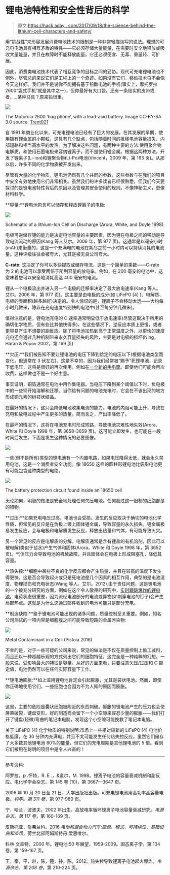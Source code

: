 # 锂电池特性和安全性背后的科学

> 原文:[https://hack aday . com/2017/09/18/the-science-behind-the-lithium-cell-characters-and-safety/](https://hackaday.com/2017/09/18/the-science-behind-lithium-cell-characteristics-and-safety/)

用“挑战性”来形容发展消费电池技术的限制是一种非常轻描淡写的说法。理想的可充电电池具有相互矛盾的特性——它必须存储大量能量，在需要时安全地释放或吸收大量能量，并且在故障时不能释放能量。它还必须便宜、无毒、重量轻、可扩展。

因此，消费类电池技术代表了相互竞争的目标之间的妥协。现代可充电锂电池也不例外，尽管总的来说它们是工程上的一个奇迹。如果没有它们，移动技术将不会像今天这样好。我们并不是说你不能拥有基于铅酸电池的手机(事实上，摩托罗拉 2600“袋式手机”就是其中之一)，但你最好有大口袋。还有一条结实的皮带或者……某种马具？原来铅很重。

[![](../Images/b999a04bd89bd8f53bf7a768d12a491b.png)](https://hackaday.com/wp-content/uploads/2017/09/motorola_bag_phone_outside_bag.jpg)

The Motorola 2600 ‘bag phone’, with a lead-acid battery. Image CC-BY-SA 3.0 source: [Trent021](https://commons.wikimedia.org/wiki/File:Motorola_Bag_Phone_Outside_Bag.JPG)

自 1991 年商业化以来，可充电锂电池已经有了巨大的发展。在其发展的早期，使用镀有锂金属的小颗粒，这具有几个缺点，包括随着时间的推移电池容量损失、内部短路和相当高水平的发热。为了解决这些问题，有两种主要的方法:使用聚合物电解质，和使用石墨电极来容纳锂离子，而不是使用锂金属。根据这两种方法，开发了锂离子(Li-ion)和锂聚合物(Li-Po)电池(Vincent，2009 年，第 163 页)。从那以后，许多不同的化学物质被开发出来。

尽管有大量的化学物质，锂电池仍然有几个共同的参数，这些参数与在我们的项目中安全有效地使用它们非常相关。虽然我们的许多读者已经很熟悉，但我们今天要探讨的是锂电池特性背后的原因以及管理其安全使用的规则。不像神秘主义，更像材料科学。

**容量:**锂电池包含可以储存和释放锂离子的电极:

![](../Images/b15dad4a7ed3fe9c1429bcb42977bace.png)

Schematic of a lithium-Ion Cell on Discharge (Arora, White, and Doyle 1998)

电极可逆储存锂的能力是决定电池容量的主要因素，因为锂在电极之间的移动是导致电流流动的原因(Kang 等人艾尔。2006 年，第 977 页)。这通常是以毫安小时(mAh)来衡量的，这是一个充满电的电池在耗尽之前一小时内可以持续消耗的电流量。这种评级往往会被夸大，尤其是被无良公司夸大。

**C-rate:** 这决定了你可以多快提取或储存电流。这是一个简单的乘数——C-rate 为 2 的电池可以承受两倍于所列容量的放电率。例如，在 200 毫安的电池中，这意味着您可以安全地消耗高达 400 毫安的电流。

锂从一个电极流出并进入另一个电极的迁移率决定了最大放电速率(Kang 等人。艾尔。2006 年，第 977 页)。这主要是由电极的成分(如 LiFePO [4] )、电解质、电极的表面积(越多越好)决定的。令人惊讶的是，锂离子不会移动太远——大约每小时几微米，除非在充电速度特别快的电池中(甚至每分钟几微米)。

值得注意的是，锂电池充电的 C 速率通常明显低于放电速率(尽管这取决于所用的确切化学物质，但有些比其他快得多)。在这些情况下，逆反应本质上更慢，或者更容易产生不想要的副反应。除了将电池加热到高于正常温度之外，以更快的速度充电还会通过几种机制带来永久容量损失的风险，主要是对电极的损坏(Ning，Haran & Popov 2002，第 169 页)

**欠压:**我们被告知不要让锂电池的电压下降到给定的电压以下(根据电池类型而变化，但通常在 3 伏左右)。这是不幸的，因为我们经常被“赐予”死锂电池，记录下低电压，这将是很好的再次使用，例如在[一个新的手电筒](http://hackaday.com/2012/05/14/recycle-lithium-cells-by-building-custom-flashlights/)。即使他们可能会再次收费，这样做也不是一个好主意。

事实证明，铜箔通常在电池中用作集电器。当电压下降到某个阈值以下时，负电极中的一些铜开始溶解和迁移。当你给有问题的电池充电时，它会在不该出现的地方形成铜元素的树枝状结晶。

在最好的情况下，这只会降低电池收集电流的能力。电池的内阻可能上升，导致在充电和放电过程中产生更多的热量。简而言之，产出率降低了。

在最坏的情况下，这将在电池充电时形成短路，导致电池灾难性地失效(Arora、White 和 Doyle 1998 年，第 3658-3659 页)。这可能立即发生，也可能在一段时间后发生。下面是发生这种情况的必要图像。

![](../Images/d8d0effa342cb43be4eb995718813ee5.png)

一些(但不是所有)类型的锂电池有一个内置电路，如果电压降得太低，就会永久禁用电池，这是一个消费者安全功能。像 18650 这样的圆柱形锂电池比袋形电池更有可能包含这种类型的电路。

![](../Images/8e4dfbe17a2e6428a5ecdd37e65f0375.png)

The battery protection circuit found inside an 18650 cell

无论如何，明智的做法是安全地处理任何欠压电池。任何超过这一限制的细胞都是的猎物。

**过压:**如果充电电压过高，电池也会受损。发生的反应取决于确切的电池化学性质，但常见的反应是在负极上镀上固体锂金属，导致容量的永久损失。锂金属极易发生反应，会与电极和电解质发生反应，释放出热量和气体，有可能导致火灾。

另一个常见的反应是电解质的分解。电解质通常是含有锂盐的有机溶剂，因此可以被电解(类似于盐水)产生气体和固体(Arora，White 和 Doyle 1998 年，第 3652 页)。气体压力会导致电池的机械故障，并且固体会在电极上形成阻塞孔，降低其容量。

**热失控:**细胞中某些不良的化学反应都会产生热量，并且在较高的温度下发生得更快。这是否会导致起火或只是死电池是几个因素的相互作用，典型的是电池温度、物理损伤和充电状态(Wang 等人。艾尔。2012).由于责任问题，这是锂电池的一个被充分研究的方面，例如在这个令人敬畏的研究中，[实时跟踪爆炸的锂电池](http://phys.org/news/2015-04-tracking-lithium-ion-batteries-real-time-video.html)。电荷状态很重要，因为流经电池部分的电流或异物(如刺穿电池的钉子)会产生局部热点。这就是为什么您通过邮件收到的电池可能只是部分充电。

**制造缺陷:**鉴于锂电池可能出现的诸多问题，质量控制至关重要。例如，知名公司测试的一项内容是细胞膜之间可能导致短路的金属污染物:

![](../Images/96af5f521177853a62cd7656b139a728.png)

Metal Contaminant in a Cell (Pistoia 2016)

不幸的是，对于一些可疑的公司来说，常见的做法是不仅在质量控制上偷工减料，而且还以一种超越乐观的方式列出它们的细胞特征，这完全是一种纯粹的幻想。一般来说，受影响最大的特征是容量。从好的方面来看，只要注意欠压/过压和 C 额定值，电池仍然可以在任何实际容量下工作。

**锂电池膨胀:**如上滥用锂电池肯定会引起膨胀，尤其是袋状电池。然而，即使你正确地使用它们，一些细胞也会因为不为人知的原因而膨胀。

![](../Images/c13e7a666e6356859bb1123a32453721.png)

这里，主要的危险是囊状细胞被附近的东西刺破。膨胀的锂电池产生的压力也会使屏幕破裂，键盘变形。好的制造商会留下一个小空隙来容忍少量的膨胀——我们打开了键盘(轻微)弯曲的笔记本电脑，发现这个小空隙可能挽救了笔记本电脑。

关于 LiFePO [4] 化学物质的特别说明:市场上一些相对较新的 LiFePO [4] 电池价格低廉，在 30 分钟内充满电，并且不太可能发生任何热失控反应。虽然它们储存了大多数其他锂电池 80%的能量，但它们的充电周期是其他锂电池的 5 倍。看到它们被用在聪明的项目中是令人兴奋的！

* * *

参考资料:

阿罗拉，p .怀特，R. E .，&道尔，M. 1998。锂离子电池的容量衰减机制和副反应。电化学学会杂志。第 145 卷 (10)，第 3667—3647 页。

2006 年 10 月 20 日至 21 日，大学出版社出版。可充电锂电池用高功率高容量电极。*科学。第 311 卷*，第 977-980 页。

宁，哈兰，波波夫，2002 年出生。高放电率循环锂离子电池容量衰减研究。*电源杂志。第 117 卷*，第 160-169 页。

皮斯托亚，詹弗兰科。2016.*电动和混合动力汽车:能源、模式、可持续性、基础设施和市场*，荷兰北部阿姆斯特丹:爱思唯尔。

科林·文森特，2000 年。锂电池:50 年展望，1959-2009。固态离子学。第 134 卷，第 159-167 页。

王，秦，平，赵，陈，楚，孙，陈，2012。热失控导致锂离子电池起火爆炸。*电源杂志。第 208 卷*，第 210-224 页。
